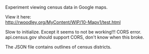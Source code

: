 Experiment viewing census data in Google maps.

View it here:   
http://rwoodley.org/MyContent/WIP/10-Mapv1/test.html

Slow to initialize.  Except it seems to not be working!!! CORS error. api.census.gov should support CORS, don't know when this broke.

The JSON file contains outlines of census districts.

